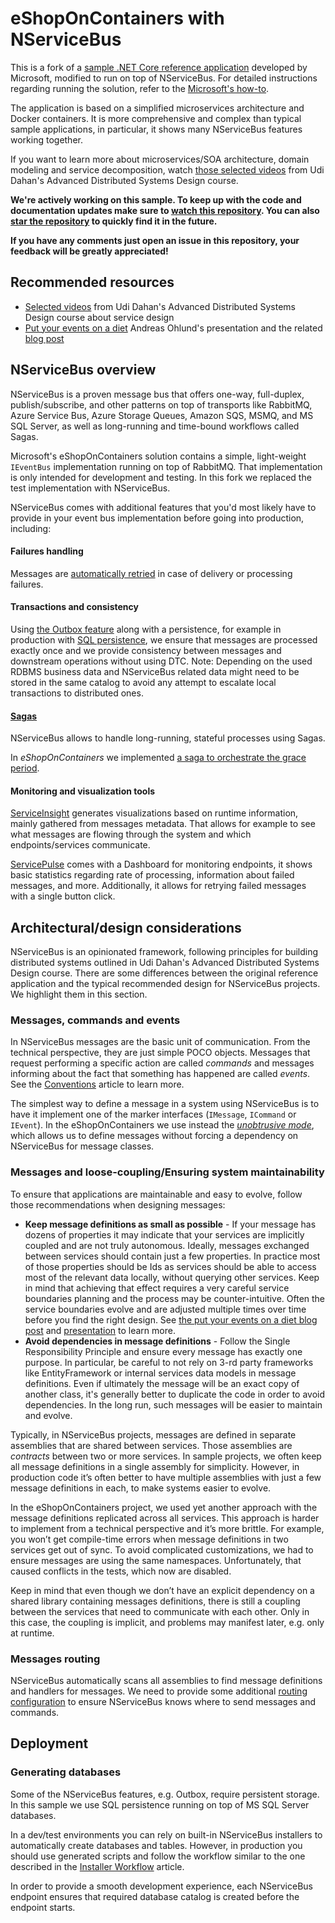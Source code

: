  # eShopOnContainers with NServiceBus

This is a fork of a [sample .NET Core reference application](https://github.com/dotnet-architecture/eShopOnContainers) developed by Microsoft, modified to run on top of NServiceBus. For detailed instructions regarding running the solution, refer to the [Microsoft's how-to](https://github.com/dotnet-architecture/eShopOnContainers/wiki/02.-Setting-eShopOnContainers-in-a-Visual-Studio-2017-environment).

The application is based on a simplified microservices architecture and Docker containers. It is more comprehensive and complex than typical sample applications, in particular, it shows many NServiceBus features working together.

If you want to learn more about microservices/SOA architecture, domain modeling and service decomposition, watch [those selected videos](http://go.particular.net/ADSD-eShopOnContainers) from Udi Dahan's Advanced Distributed Systems Design course. 

**We're actively working on this sample. To keep up with the code and documentation updates make sure to [watch this repository](https://help.github.com/articles/watching-repositories/). You can also [star the repository](https://help.github.com/articles/about-stars/) to quickly find it in the future.**

**If you have any comments just open an issue in this repository, your feedback will be greatly appreciated!**


## Recommended resources

- [Selected videos](http://go.particular.net/ADSD-eShopOnContainers) from Udi Dahan's Advanced Distributed Systems Design course about service design
- [Put your events on a diet](https://skillsmatter.com/skillscasts/2990-events-diet) Andreas Ohlund's presentation and the related [blog post](https://particular.net/blog/putting-your-events-on-a-diet)


## NServiceBus overview

NServiceBus is a proven message bus that offers one-way, full-duplex, publish/subscribe, and other patterns on top of transports like RabbitMQ, Azure Service Bus, Azure Storage Queues, Amazon SQS, MSMQ, and MS SQL Server, as well as long-running and time-bound workflows called Sagas.

Microsoft's eShopOnContainers solution contains a simple, light-weight `IEventBus` implementation running on top of RabbitMQ. That implementation is only intended for development and testing. In this fork we replaced the test implementation with NServiceBus. 

NServiceBus comes with additional features that you'd most likely have to provide in your event bus implementation before going into production, including:

#### Failures handling

Messages are [automatically retried](https://docs.particular.net/nservicebus/recoverability/) in case of delivery or processing failures.

#### Transactions and consistency

Using [the Outbox feature](https://docs.particular.net/nservicebus/outbox/) along with a persistence, for example in production with [SQL persistence](https://docs.particular.net/persistence/sql/), we ensure that messages are processed exactly once and we provide consistency between messages and downstream operations without using DTC. Note: Depending on the used RDBMS business data and NServiceBus related data might need to be stored in the same catalog to avoid any attempt to escalate local transactions to distributed ones.

#### [Sagas](https://docs.particular.net/nservicebus/sagas/) 

NServiceBus allows to handle long-running, stateful processes using Sagas.

In *eShopOnContainers* we implemented [a saga to orchestrate the grace period](/readme/graceperiod.md).

#### Monitoring and visualization tools

[ServiceInsight](https://docs.particular.net/serviceinsight/) generates visualizations based on runtime information, mainly gathered from messages metadata. That allows for example to see what messages are flowing through the system and which endpoints/services communicate.

[ServicePulse](https://docs.particular.net/servicepulse/) comes with a Dashboard for monitoring endpoints, it shows basic statistics regarding rate of processing, information about failed messages, and more. Additionally, it allows for retrying failed messages with a single button click.


## Architectural/design considerations

NServiceBus is an opinionated framework, following principles for building distributed systems outlined in Udi Dahan's Advanced Distributed Systems Design course. There are some differences between the original reference application and the typical recommended design for NServiceBus projects. We highlight them in this section.


### Messages, commands and events

In NServiceBus messages are the basic unit of communication. From the technical perspective, they are just simple POCO objects. Messages that request performing a specific action are called _commands_ and messages informing about the fact that something has happened are called _events_. See the [Conventions](https://docs.particular.net/nservicebus/messaging/conventions) article to learn more.

The simplest way to define a message in a system using NServiceBus is to have it implement one of the marker interfaces (`IMessage`, `ICommand` or `IEvent`). In the eShopOnContainers we use instead the [_unobtrusive mode_](https://docs.particular.net/nservicebus/messaging/unobtrusive-mode), which allows us to define messages without forcing a dependency on NServiceBus for message classes.


### Messages and loose-coupling/Ensuring system maintainability

To ensure that applications are maintainable and easy to evolve, follow those recommendations when designing messages:

- **Keep message definitions as small as possible** - If your message has dozens of properties it may indicate that your services are implicitly coupled and are not truly autonomous. Ideally, messages exchanged between services should contain just a few properties. In practice most of those properties should be Ids as services should be able to access most of the relevant data locally, without querying other services. Keep in mind that achieving that effect requires a very careful service boundaries planning and the process may be counter-intuitive. Often the service boundaries evolve and are adjusted multiple times over time before you find the right design. See [the put your events on a diet blog post](https://particular.net/blog/putting-your-events-on-a-diet) and [presentation](https://skillsmatter.com/skillscasts/2990-events-diet) to learn more.
- **Avoid dependencies in message definitions** - Follow the Single Responsibility Principle and ensure every message has exactly one purpose. In particular, be careful to not rely on 3-rd party frameworks like EntityFramework or internal services data models in message definitions. Even if ultimately the message will be an exact copy of another class, it's generally better to duplicate the code in order to avoid dependencies. In the long run, such messages will be easier to maintain and evolve.

Typically, in NServiceBus projects, messages are defined in separate assemblies that are shared between services. Those assemblies are _contracts_ between two or more services. In sample projects, we often keep all message definitions in a single assembly for simplicity. However, in production code it’s often better to have multiple assemblies with just a few message definitions in each, to make systems easier to evolve.

In the eShopOnContainers project, we used yet another approach with the message definitions replicated across all services. This approach is harder to implement from a technical perspective and it’s more brittle. For example, you won’t get compile-time errors when message definitions in two services get out of sync. To avoid complicated customizations, we had to ensure messages are using the same namespaces. Unfortunately, that caused conflicts in the tests, which now are disabled.

Keep in mind that even though we don’t have an explicit dependency on a shared library containing messages definitions, there is still a coupling between the services that need to communicate with each other. Only in this case, the coupling is implicit, and problems may manifest later, e.g. only at runtime.

### Messages routing

NServiceBus automatically scans all assemblies to find message definitions and handlers for messages. We need to provide some additional [routing configuration](https://docs.particular.net/nservicebus/messaging/routing) to ensure NServiceBus knows where to send messages and commands.


## Deployment

### Generating databases

Some of the NServiceBus features, e.g. Outbox, require persistent storage. In this sample we use SQL persistence running on top of MS SQL Server databases.

In a dev/test environments you can rely on built-in NServiceBus installers to automatically create databases and tables. However, in production you should use generated scripts and follow the workflow similar to the one described in the [Installer Workflow](https://docs.particular.net/persistence/sql/installer-workflow) article.

In order to provide a smooth development experience, each NServiceBus endpoint ensures that required database catalog is created before the endpoint starts.
